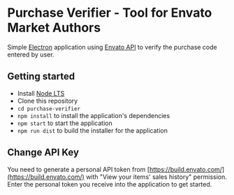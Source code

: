 # Purchase Verifier - Tool for Envato Market Authors

Simple [Electron](https://electron.atom.io) application using [Envato API](https://build.envato.com/) to verify the purchase code entered by user.

## Getting started

- Install [Node LTS](https://nodejs.org)
- Clone this repository
- `cd purchase-verifier`
- `npm install` to install the application's dependencies
- `npm start` to start the application
- `npm run dist` to build the installer for the application

## Change API Key

You need to generate a personal API token from [https://build.envato.com/](https://build.envato.com/) with "View your items' sales history" permission. Enter the personal token you receive into the application to get started.

